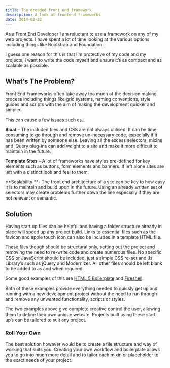 ```yaml
---
title: The dreaded front end framework
description: A look at frontend frameworks
date: 2014-02-22
---
```


As a Front End Developer I am reluctant to use a framework on any of my web projects. I have spent a lot of time looking at the various options including things like Bootstrap and Foundation.

I guess one reason for this is that I&#8217;m protective of my code and my projects, I want to write the code myself and ensure it&#8217;s as compact and as scalable as possible.

<h2 class="heading">What&#8217;s The Problem?</h2>

Front End Frameworks often take away too much of the decision making process including things like grid systems, naming conventions, style guides and scripts with the aim of making the development quicker and simpler.

This can cause a few issues such as&#8230;

**Bloat** &#8211; The included files and CSS are not always utilised. It can be time consuming to go through and remove un-necessary code, especially if it has been written by someone else. Leaving all the excess selectors, mixins and jQuery plug-ins can add weight to a site and make it more difficult to maintain in the future.

**Template Sites** &#8211; A lot of frameworks have styles pre-defined for key elements such as buttons, form elements and banners. If left alone sites are left with a distinct look and feel to them.

**Scalability **- The front end architecture of a site can be key to how easy it is to maintain and build upon in the future. Using an already written set of selectors may create problems further down the line especially if they are not relevant or semantic.

<h2 class="heading">Solution</h2>

Having start up files can be helpful and having a folder structure already in place will speed up any project build. Links to essential files such as the favicon and apple touch icon can also be included in a template HTML file.

These files though should be structural only, setting out the project and removing the need to re-write code and create numerous files. No specific CSS or JavaScript should be included, just a simple CSS re-set and Js Library&#8217;s such as jQuery and Modernizer. All other files should be left blank to be added to as and when required.

Some good examples of this are <a href="http://html5boilerplate.com/" title="HTML 5 Boilerplate" target="_blank">HTML 5 Boilerplate</a> and <a href="http://getfireshell.com/" title="Fireshell " target="_blank">Fireshell</a>.

Both of these examples provide everything needed to quickly get up and running with a new development project without the need to run through and remove any unwanted functionality, scripts or styles.

The two examples above give complete creative control the user, allowing them to define their own unique website. Projects built using these start up&#8217;s can be tailored to suit any project.

<h3 class="heading">Roll Your Own</h3>

The best solution however would be to create a file structure and way of working that suits you. Creating your own workflow and boilerplate allows you to go into much more detail and to tailor each mixin or placeholder to the exact needs of your project.
